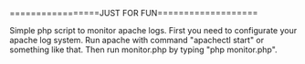 =================JUST FOR FUN===================

Simple php script to monitor apache logs. First 
you need to configurate your apache log system.
Run apache with command "apachectl start" or 
something like that.
Then run monitor.php by typing "php monitor.php".
